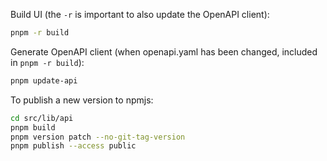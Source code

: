 Build UI (the `-r` is important to also update the OpenAPI client):

```bash
pnpm -r build
```

Generate OpenAPI client (when openapi.yaml has been changed, included in `pnpm -r build`):

```bash
pnpm update-api
```

To publish a new version to npmjs:

```bash
cd src/lib/api
pnpm build
pnpm version patch --no-git-tag-version
pnpm publish --access public
```
